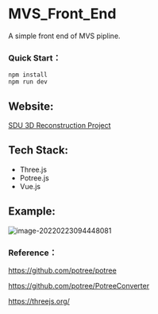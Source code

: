 # MVS_Front_End

A simple front end of MVS pipline.

### Quick Start：

```shell
npm install
npm run dev
```

## Website:

[SDU 3D Reconstruction Project](https://www.wukon.technology/)

## Tech Stack:

- Three.js
- Potree.js
- Vue.js

## Example:

![image-20220223094448081](https://s2.loli.net/2022/02/23/PzBqCraL4EQTNRS.png)

### Reference：

https://github.com/potree/potree

https://github.com/potree/PotreeConverter 

https://threejs.org/  

